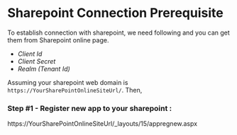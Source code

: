 # Sharepoint Connection Prerequisite

To establish connection with sharepoint, we need following and you can get them from Sharepoint online page.

* *Client Id* 
* *Client Secret*
* *Realm (Tenant Id)*

Assuming your sharepoint web domain is `https://YourSharePointOnlineSiteUrl/`. Then,

### Step #1 - Register new app to your sharepoint :

https://YourSharePointOnlineSiteUrl/_layouts/15/appregnew.aspx
